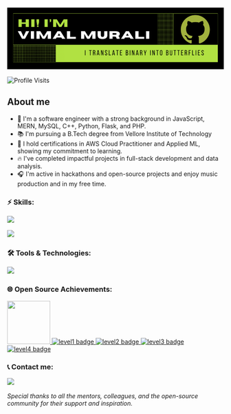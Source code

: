 <!-- Header -->
![](https://github.com/Vimall03/Portfolio-Template/blob/main/banner.png)<br>

<img src="https://komarev.com/ghpvc/?username=vimall03&label=Profile%20Views&color=0e75b6&style=flat" alt="Profile Visits" />
<!-- 
<p align="center"> 
  Visitor count<br>
  <img src="https://profile-counter.glitch.me/vimall03/count.svg" />
</p>
 -->

## About me
<!-- Introduction -->

- 🔭 I'm a software engineer with a strong background in JavaScript, MERN, MySQL, C++, Python, Flask, and PHP.
- 📚 I'm pursuing a B.Tech degree from Vellore Institute of Technology
- 🎐 I hold certifications in AWS Cloud Practitioner and Applied ML, showing my commitment to learning. 
- 🔥 I've completed impactful projects in full-stack development and data analysis. 
- 🎧 I'm active in hackathons and open-source projects and enjoy music production and in my free time.


<!-- Skills -->
<h3 >⚡ Skills:</h3>
<p >
  <a href="https://skillicons.dev">
    <img src="https://skillicons.dev/icons?i=js,html,css,react,mongodb,php,nodejs,express,py" />
  </a>
</p>
<p >
  <a href="https://skillicons.dev">
    <img src="https://skillicons.dev/icons?i=mysql,cpp," />
  </a>
</p>

<h3 >🛠️ Tools & Technologies:</h3>
<p >
  <a href="https://skillicons.dev">
    <img src="https://skillicons.dev/icons?i=git,github,aws,vscode,devto,figma,bootstrap,tailwind," />
  </a>
</p>

<!-- Stats -->
<!-- <h3 >🔥Stats:</h3>
<p >
  <img src="https://github-readme-stats.vercel.app/api?username=vimall03&show_icons=true&theme=radical"/>
</p> -->
<h3>🌐 Open Source Achievements:  </h3>

<div>
<!--   <a href="https://gssoc.girlscript.tech/leaderboard?year=2024">
    <img src="https://gssoc.girlscript.tech/badges/1.png?imwidth=96" alt="Explorer Badge" width="100" height="100">
    <img src="https://gssoc.girlscript.tech/badges/2.png?imwidth=96" alt="Adventurer Badge" width="100" height="100">
  </a> -->
  <a href="https://holopin.me/vimalll03">
    <img src="https://assets.holopin.io/eyJidWNrZXQiOiJob2xvcGluLWFzc2V0cyIsImtleSI6ImFzc2V0cy9jbGFqeHF4eTUwNDMzMDhqc3k3bXp1NmlwIiwiZWRpdHMiOnsicm90YXRlIjpudWxsfX0=" alt="" width="100" height="100">
    <img src="https://assets.holopin.io/hf2024levels/level1-sloth-code-0-0-0-0.webp" alt="level1 badge" width="100" height="100">
    <img src="https://assets.holopin.io/hf2024levels/level2-sloth-code-0-0-0-0.webp" alt="level2 badge" width="100" height="100">
    <img src="https://assets.holopin.io/hf2024levels/level3-sloth-code-0-0-0-0.webp" alt="level3 badge" width="100" height="100">
    <img src="https://assets.holopin.io/hf2024levels/level4-sloth-code-0-0-0-0.webp" alt="level4 badge" width="100" height="100">
  </a>
</div> 


<h3>📞 Contact me:</h3>
<p>
  <a href="https://linktr.ee/vimall03">
    <img src="https://skillicons.dev/icons?i=linkedin,gmail,instagram" />
  </a>
</p>

<!-- Acknowledgements -->
<p >
  <em>Special thanks to all the mentors, colleagues, and the open-source community for their support and inspiration.</em>
</p>

